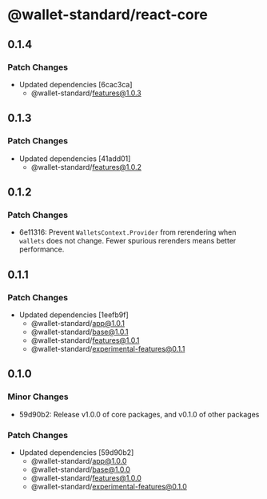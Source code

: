# @wallet-standard/react-core

## 0.1.4

### Patch Changes

-   Updated dependencies [6cac3ca]
    -   @wallet-standard/features@1.0.3

## 0.1.3

### Patch Changes

-   Updated dependencies [41add01]
    -   @wallet-standard/features@1.0.2

## 0.1.2

### Patch Changes

-   6e11316: Prevent `WalletsContext.Provider` from rerendering when `wallets` does not change. Fewer spurious rerenders means better performance.

## 0.1.1

### Patch Changes

-   Updated dependencies [1eefb9f]
    -   @wallet-standard/app@1.0.1
    -   @wallet-standard/base@1.0.1
    -   @wallet-standard/features@1.0.1
    -   @wallet-standard/experimental-features@0.1.1

## 0.1.0

### Minor Changes

-   59d90b2: Release v1.0.0 of core packages, and v0.1.0 of other packages

### Patch Changes

-   Updated dependencies [59d90b2]
    -   @wallet-standard/app@1.0.0
    -   @wallet-standard/base@1.0.0
    -   @wallet-standard/features@1.0.0
    -   @wallet-standard/experimental-features@0.1.0
